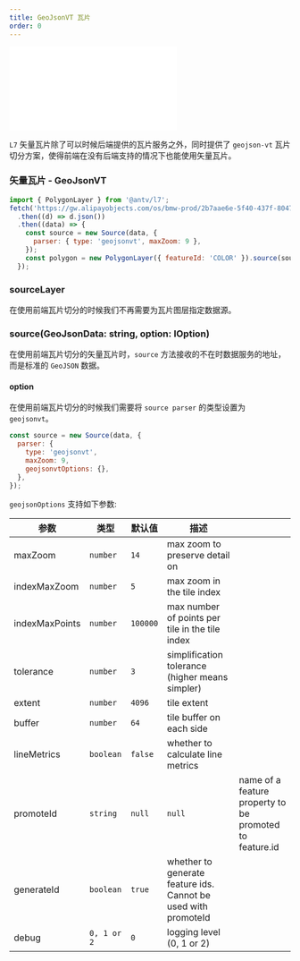 ```yaml
---
title: GeoJsonVT 瓦片
order: 0
---
```


<embed src="@/docs/api/common/style.md"></embed>

`L7` 矢量瓦片除了可以时候后端提供的瓦片服务之外，同时提供了 `geojson-vt` 瓦片切分方案，使得前端在没有后端支持的情况下也能使用矢量瓦片。

### 矢量瓦片 - GeoJsonVT

```javascript
import { PolygonLayer } from '@antv/l7';
fetch('https://gw.alipayobjects.com/os/bmw-prod/2b7aae6e-5f40-437f-8047-100e9a0d2808.json')
  .then((d) => d.json())
  .then((data) => {
    const source = new Source(data, {
      parser: { type: 'geojsonvt', maxZoom: 9 },
    });
    const polygon = new PolygonLayer({ featureId: 'COLOR' }).source(source).color('red');
  });
```

### sourceLayer

在使用前端瓦片切分的时候我们不再需要为瓦片图层指定数据源。

### source(GeoJsonData: string, option: IOption)

在使用前端瓦片切分的矢量瓦片时，`source` 方法接收的不在时数据服务的地址，而是标准的 `GeoJSON` 数据。

#### option

在使用前端瓦片切分的时候我们需要将 `source parser` 的类型设置为 `geojsonvt`。

```js
const source = new Source(data, {
  parser: {
    type: 'geojsonvt',
    maxZoom: 9,
    geojsonvtOptions: {},
  },
});
```

`geojsonOptions` 支持如下参数:

| 参数           | 类型        | 默认值   | 描述                                                           |                                                         |
| -------------- | ----------- | -------- | -------------------------------------------------------------- | ------------------------------------------------------- |
| maxZoom        | `number`    | `14`     | max zoom to preserve detail on                                 |
| indexMaxZoom   | `number`    | `5`      | max zoom in the tile index                                     |
| indexMaxPoints | `number`    | `100000` | max number of points per tile in the tile index                |
| tolerance      | `number`    | `3`      | simplification tolerance (higher means simpler)                |
| extent         | `number`    | `4096`   | tile extent                                                    |
| buffer         | `number`    | `64`     | tile buffer on each side                                       |
| lineMetrics    | `boolean`   | `false`  | whether to calculate line metrics                              |
| promoteId      | `string`    | `null`   | `null`                                                         | name of a feature property to be promoted to feature.id |
| generateId     | `boolean`   | `true`   | whether to generate feature ids. Cannot be used with promoteId |
| debug          | `0, 1 or 2` | `0`      | logging level (0, 1 or 2)                                      |
